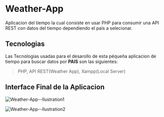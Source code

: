 # Weather-App
Aplicacion del tiempo la cual consiste en usar PHP para consumir una API REST con datos del tiempo dependiendo el pais a selecionar.

## Tecnologias

Las Tecnologias usadas para el desarollo de esta péqueña aplicacion de tiempo para buscar datos por **PAIS** son las siguientes:

> PHP, API REST(Weather App), Xampp(Local Server)

## Interface Final de la Aplicacion

![Weather-App--Ilustration1](https://user-images.githubusercontent.com/71775908/128431999-d8d2630a-9668-4916-b364-c6c471233a97.PNG)

![Weather-App--Ilustration2](https://user-images.githubusercontent.com/71775908/128432147-85af717f-f7e6-4d1c-b402-3c5f92c55e62.PNG)
